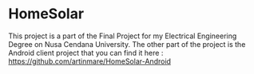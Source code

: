# HomeSolar
This project is a part of the Final Project for my Electrical Engineering Degree on Nusa Cendana University. 
The other part of the project is the Android client project that you can find it here : https://github.com/artinmare/HomeSolar-Android
